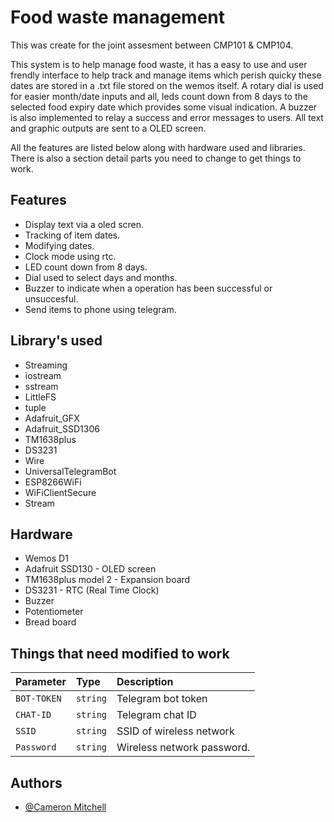 
# Food waste management

This was create for the joint assesment between CMP101 & CMP104.

This system is to help manage food waste, it has a easy to use and user frendly interface to help track and manage items which perish quicky
these dates are stored in a .txt file stored on the wemos itself. A rotary dial is used for easier month/date inputs and all, leds count down from 8 days
to the selected food expiry date which provides some visual indication. A buzzer is also implemented to relay a success and error messages to users.
All text and graphic outputs are sent to a OLED screen. 

All the features are listed below along with hardware used and libraries. There is also a section detail parts you need to change to get things to work.

## Features

- Display text via a oled scren.
- Tracking of item dates.
- Modifying dates.
- Clock mode using rtc.
- LED count down from 8 days.
- Dial used to select days and months. 
- Buzzer to indicate when a operation has been successful or unsuccesful.
- Send items to phone using telegram.


## Library's used

- Streaming
- iostream
- sstream
- LittleFS
- tuple
- Adafruit_GFX
- Adafruit_SSD1306
- TM1638plus
- DS3231
- Wire
- UniversalTelegramBot
- ESP8266WiFi
- WiFiClientSecure
- Stream
## Hardware

- Wemos D1
- Adafruit SSD130 - OLED screen
- TM1638plus model 2 - Expansion board
- DS3231 - RTC (Real Time Clock)
- Buzzer
- Potentiometer
- Bread board
## Things that need modified to work


| Parameter | Type     | Description                |
| :-------- | :------- | :------------------------- |
| `BOT-TOKEN` | `string` | Telegram bot token |
| `CHAT-ID` | `string` | Telegram chat ID |
| `SSID` | `string` | SSID of wireless network |
| `Password` | `string` | Wireless network password.|





## Authors

- [@Cameron Mitchell](https://github.com/2309227)

